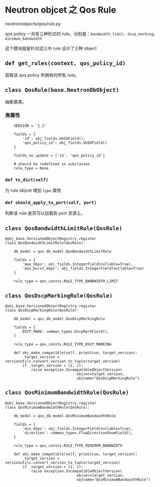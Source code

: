 # Neutron objcet 之 Qos Rule

*neutron/objects/qos/rule.py*

qos policy 一共有三种形式的 rule，分别是：`bandwidth_limit`、`dscp_marking`、`minimum_bandwidth`

这个模块就是针对这三中 rule 设计了三种 object

## `def get_rules(context, qos_policy_id)`

获取该 qos policy 所拥有的所有 rule。

## `class QosRule(base.NeutronDbObject)`

抽象基类。

### 类属性

```
    VERSION = '1.2'

    fields = {
        'id': obj_fields.UUIDField(),
        'qos_policy_id': obj_fields.UUIDField()
    }

    fields_no_update = ['id', 'qos_policy_id']

    # should be redefined in subclasses
    rule_type = None
```

### `def to_dict(self)`

为 rule objcet 增加 `type` 属性

### `def should_apply_to_port(self, port)`

判断该 rule 是否可以加载到 port 资源上。

## `class QosBandwidthLimitRule(QosRule)`

```
@obj_base.VersionedObjectRegistry.register
class QosBandwidthLimitRule(QosRule):

    db_model = qos_db_model.QosBandwidthLimitRule

    fields = {
        'max_kbps': obj_fields.IntegerField(nullable=True),
        'max_burst_kbps': obj_fields.IntegerField(nullable=True)
    }

    rule_type = qos_consts.RULE_TYPE_BANDWIDTH_LIMIT
```

## `class QosDscpMarkingRule(QosRule)`

```
@obj_base.VersionedObjectRegistry.register
class QosDscpMarkingRule(QosRule):

    db_model = qos_db_model.QosDscpMarkingRule

    fields = {
        DSCP_MARK: common_types.DscpMarkField(),
    }

    rule_type = qos_consts.RULE_TYPE_DSCP_MARKING

    def obj_make_compatible(self, primitive, target_version):
        _target_version = versionutils.convert_version_to_tuple(target_version)
        if _target_version < (1, 1):
            raise exception.IncompatibleObjectVersion(
                                 objver=target_version,
                                 objname="QosDscpMarkingRule")
```

## `class QosMinimumBandwidthRule(QosRule)`

```
@obj_base.VersionedObjectRegistry.register
class QosMinimumBandwidthRule(QosRule):

    db_model = qos_db_model.QosMinimumBandwidthRule

    fields = {
        'min_kbps': obj_fields.IntegerField(nullable=True),
        'direction': common_types.FlowDirectionEnumField(),
    }

    rule_type = qos_consts.RULE_TYPE_MINIMUM_BANDWIDTH

    def obj_make_compatible(self, primitive, target_version):
        _target_version = versionutils.convert_version_to_tuple(target_version)
        if _target_version < (1, 2):
            raise exception.IncompatibleObjectVersion(
                                 objver=target_version,
                                 objname="QosMinimumBandwidthRule")
```



